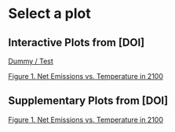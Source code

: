 # Select a plot

## Interactive Plots from [DOI]

[Dummy / Test](dummy_interactive.html)

[Figure 1. Net Emissions vs. Temperature in 2100](fig1_interactive.html)


## Supplementary Plots from [DOI]
[Figure 1. Net Emissions vs. Temperature in 2100](fig1_interactive.html)
